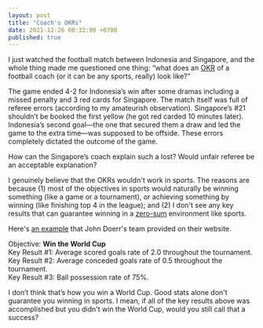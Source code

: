 ```yaml
---
layout: post
title: "Coach's OKRs"
date: 2021-12-26 00:32:00 +0700
published: true
---
```


I just watched the football match between Indonesia and Singapore, and the whole thing made me questioned one thing: “what does an [OKR](https://en.wikipedia.org/wiki/OKR) of a football coach (or it can be any sports, really) look like?”

The game ended 4-2 for Indonesia’s win after some dramas including a missed penalty and 3 red cards for Singapore. The match itself was full of referee errors (according to my amateurish observation). Singapore’s #21 shouldn’t be booked the first yellow (he got red carded 10 minutes later). Indonesia’s second goal—the one that secured them a draw and led the game to the extra time—was supposed to be offside. These errors completely dictated the outcome of the game.

How can the Singapore’s coach explain such a lost? Would unfair referee be an acceptable explanation? 

I genuinely believe that the OKRs wouldn't work in sports. The reasons are because (1) most of the objectives in sports would naturally be winning something (like a game or a tournament), or achieving something by winning (like finishing top 4 in the league); and (2) I don't see any key results that can guarantee winning in a [zero-sum](https://en.wikipedia.org/wiki/Zero-sum_game) environment like sports.

Here's [an example](https://www.whatmatters.com/faqs/okr-examples-and-how-to-write-them) that John Doerr's team provided on their website.

Objective: __Win the World Cup__\
Key Result #1: Average scored goals rate of 2.0 throughout the tournament.\
Key Result #2: Average conceded goals rate of 0.5 throughout the tournament.\
Key Result #3: Ball possession rate of 75%.

I don’t think that’s how you win a World Cup. Good stats alone don't guarantee you winning in sports. I mean, if all of the key results above was accomplished but you didn't win the World Cup, would you still call that a success?

